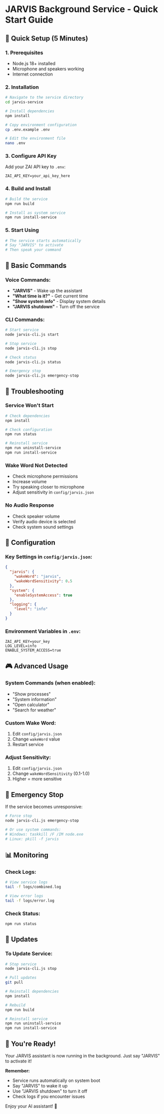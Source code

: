# JARVIS Background Service - Quick Start Guide

## 🚀 Quick Setup (5 Minutes)

### 1. Prerequisites
- Node.js 18+ installed
- Microphone and speakers working
- Internet connection

### 2. Installation
```bash
# Navigate to the service directory
cd jarvis-service

# Install dependencies
npm install

# Copy environment configuration
cp .env.example .env

# Edit the environment file
nano .env
```

### 3. Configure API Key
Add your ZAI API key to `.env`:
```
ZAI_API_KEY=your_api_key_here
```

### 4. Build and Install
```bash
# Build the service
npm run build

# Install as system service
npm run install-service
```

### 5. Start Using
```bash
# The service starts automatically
# Say "JARVIS" to activate
# Then speak your command
```

## 🎯 Basic Commands

### Voice Commands:
- **"JARVIS"** - Wake up the assistant
- **"What time is it?"** - Get current time
- **"Show system info"** - Display system details
- **"JARVIS shutdown"** - Turn off the service

### CLI Commands:
```bash
# Start service
node jarvis-cli.js start

# Stop service
node jarvis-cli.js stop

# Check status
node jarvis-cli.js status

# Emergency stop
node jarvis-cli.js emergency-stop
```

## 🔧 Troubleshooting

### Service Won't Start
```bash
# Check dependencies
npm install

# Check configuration
npm run status

# Reinstall service
npm run uninstall-service
npm run install-service
```

### Wake Word Not Detected
- Check microphone permissions
- Increase volume
- Try speaking closer to microphone
- Adjust sensitivity in `config/jarvis.json`

### No Audio Response
- Check speaker volume
- Verify audio device is selected
- Check system sound settings

## 📝 Configuration

### Key Settings in `config/jarvis.json`:
```json
{
  "jarvis": {
    "wakeWord": "jarvis",
    "wakeWordSensitivity": 0.5
  },
  "system": {
    "enableSystemAccess": true
  },
  "logging": {
    "level": "info"
  }
}
```

### Environment Variables in `.env`:
```
ZAI_API_KEY=your_key
LOG_LEVEL=info
ENABLE_SYSTEM_ACCESS=true
```

## 🎮 Advanced Usage

### System Commands (when enabled):
- "Show processes"
- "System information"
- "Open calculator"
- "Search for weather"

### Custom Wake Word:
1. Edit `config/jarvis.json`
2. Change `wakeWord` value
3. Restart service

### Adjust Sensitivity:
1. Edit `config/jarvis.json`
2. Change `wakeWordSensitivity` (0.1-1.0)
3. Higher = more sensitive

## 🚨 Emergency Stop

If the service becomes unresponsive:

```bash
# Force stop
node jarvis-cli.js emergency-stop

# Or use system commands:
# Windows: taskkill /F /IM node.exe
# Linux: pkill -f jarvis
```

## 📊 Monitoring

### Check Logs:
```bash
# View service logs
tail -f logs/combined.log

# View error logs
tail -f logs/error.log
```

### Check Status:
```bash
npm run status
```

## 🔄 Updates

### To Update Service:
```bash
# Stop service
node jarvis-cli.js stop

# Pull updates
git pull

# Reinstall dependencies
npm install

# Rebuild
npm run build

# Reinstall service
npm run uninstall-service
npm run install-service
```

## 🎉 You're Ready!

Your JARVIS assistant is now running in the background. Just say "JARVIS" to activate it!

**Remember:**
- Service runs automatically on system boot
- Say "JARVIS" to wake it up
- Use "JARVIS shutdown" to turn it off
- Check logs if you encounter issues

Enjoy your AI assistant! 🤖